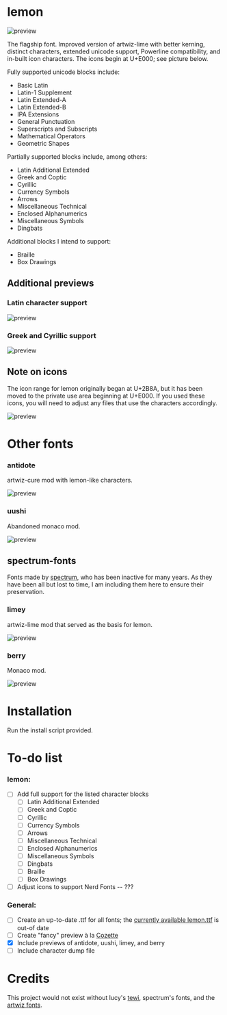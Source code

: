 
# lemon

![preview](https://raw.githubusercontent.com/cmvnd/fonts/master/previews/preview1.png)

The flagship font. Improved version of artwiz-lime with better kerning, distinct characters, extended unicode support, Powerline compatibility, and in-built icon characters. The icons begin at U+E000; see picture below.

Fully supported unicode blocks include:
* Basic Latin
* Latin-1 Supplement
* Latin Extended-A
* Latin Extended-B
* IPA Extensions
* General Punctuation
* Superscripts and Subscripts
* Mathematical Operators
* Geometric Shapes

Partially supported blocks include, among others:
* Latin Additional Extended
* Greek and Coptic
* Cyrillic
* Currency Symbols
* Arrows
* Miscellaneous Technical
* Enclosed Alphanumerics
* Miscellaneous Symbols
* Dingbats

Additional blocks I intend to support:
* Braille
* Box Drawings

## Additional previews

### Latin character support
![preview](https://raw.githubusercontent.com/cmvnd/fonts/master/previews/preview2.png)

### Greek and Cyrillic support
![preview](https://raw.githubusercontent.com/cmvnd/fonts/master/previews/preview3.png)

## Note on icons

The icon range for lemon originally began at U+2B8A, but it has been moved to the private use area beginning at U+E000. If you used these icons, you will need to adjust any files that use the characters accordingly.

![preview](https://raw.githubusercontent.com/cmvnd/fonts/master/previews/icons.png)

# Other fonts

### antidote
artwiz-cure mod with lemon-like characters.

![preview](https://raw.githubusercontent.com/cmvnd/fonts/master/previews/antidote.png)

### uushi
Abandoned monaco mod.

![preview](https://raw.githubusercontent.com/cmvnd/fonts/master/previews/uushi.png)

## spectrum-fonts
Fonts made by [spectrum](https://github.com/speccy), who has been inactive for many years. As they have been all but lost to time, I am including them here to ensure their preservation.

### limey
artwiz-lime mod that served as the basis for lemon.

![preview](https://raw.githubusercontent.com/cmvnd/fonts/master/previews/limey.png)

### berry
Monaco mod.

![preview](https://raw.githubusercontent.com/cmvnd/fonts/master/previews/berry.png)

# Installation

Run the install script provided.

# To-do list

### lemon:
- [ ] Add full support for the listed character blocks
  - [ ] Latin Additional Extended
  - [ ] Greek and Coptic
  - [ ] Cyrillic
  - [ ] Currency Symbols
  - [ ] Arrows
  - [ ] Miscellaneous Technical
  - [ ] Enclosed Alphanumerics
  - [ ] Miscellaneous Symbols
  - [ ] Dingbats
  - [ ] Braille
  - [ ] Box Drawings
- [ ] Adjust icons to support Nerd Fonts -- ???

### General:
- [ ] Create an up-to-date .ttf for all fonts; the [currently available lemon.ttf](https://github.com/fennerm/artwiz-lemon-ttf) is out-of date
- [ ] Create "fancy" preview à la [Cozette](https://github.com/slavfox/Cozette)
- [x] Include previews of antidote, uushi, limey, and berry
- [ ] Include character dump file

# Credits

This project would not exist without lucy's [tewi](https://github.com/lucy/tewi-font), spectrum's fonts, and the [artwiz fonts](http://artwizaleczapka.sourceforge.net/).

